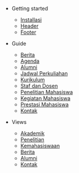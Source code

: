 - Getting started

  - [Installasi](installasi.md)
  - [Header](header.md)
  - [Footer](footer.md)

- Guide

  - [Berita](berita.md)
  - [Agenda](agenda.md)
  - [Alumni](alumni.md)
  - [Jadwal Perkuliahan](jadwal-perkuliahan.md)
  - [Kurikulum](kurikulum.md)
  - [Staf dan Dosen](staf-dan-dosen.md)
  - [Penelitian Mahasiswa](penelitian-mahasiswa.md)
  - [Kegiatan Mahasiswa](kegiatan-mahasiswa.md)
  - [Prestasi Mahasiswa](prestasi-mahasiswa.md)
  - [Kontak](kontak.md)

- Views
  - [Akademik](views/akademik.md)
  - [Penelitian](views/penelitian.md)
  - [Kemahasiswaan](views/kemahasiswaan.md)
  - [Berita](views/berita.md)
  - [Alumni](views/alumni.md)
  - [Kontak](views/kontak.md)
